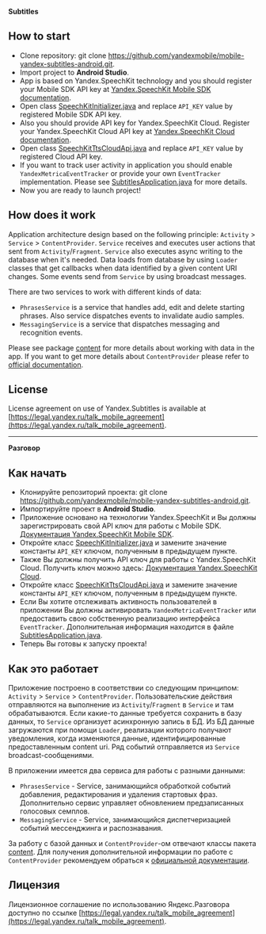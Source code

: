 **Subtitles**

How to start
------------
*  Clone repository: git clone https://github.com/yandexmobile/mobile-yandex-subtitles-android.git.
*  Import project to **Android Studio**.
*  App is based on Yandex.SpeechKit technology and you should register your Mobile SDK API key at [Yandex.SpeechKit Mobile SDK documentation](https://tech.yandex.com/speechkit/mobilesdk/).
*  Open class [SpeechKitInitializer.java](https://github.com/yandexmobile/mobile-yandex-subtitles-android/blob/master/app/src/main/java/ru/yandex/subtitles/service/speechkit/initializer/SpeechKitInitializer.java) and replace `API_KEY` value by registered Mobile SDK API key.
*  Also you should provide API key for Yandex.SpeechKit Cloud. Register your Yandex.SpeechKit Cloud API key at [Yandex.SpeechKit Cloud documentation](https://tech.yandex.ru/speechkit/cloud/).
*  Open class [SpeechKitTtsCloudApi.java](https://github.com/yandexmobile/mobile-yandex-subtitles-android/blob/master/app/src/main/java/ru/yandex/subtitles/service/cache/SpeechKitTtsCloudApi.java) and replace `API_KEY` value by registered Cloud API key.
*  If you want to track user activity in application you should enable `YandexMetricaEventTracker` or provide your own `EventTracker` implementation. Please see [SubtitlesApplication.java](https://github.com/yandexmobile/mobile-yandex-subtitles-android/blob/master/app/src/main/java/ru/yandex/subtitles/SubtitlesApplication.java) for more details.
*  Now you are ready to launch project!

How does it work
------------
Application architecture design based on the following principle: `Activity` > `Service` > `ContentProvider`. `Service` receives and executes user actions that sent from `Activity`/`Fragment`. `Service` also executes async writing to the database when it's needed. Data loads from database by using `Loader` classes that get callbacks when data identified by a given content URI changes. Some events send from `Service` by using broadcast messages.

There are two services to work with different kinds of data:
* `PhrasesService` is a service that handles add, edit and delete starting phrases. Also service dispatches events to invalidate audio samples.
* `MessagingService` is a service that dispatches messaging and recognition events.

Please see package [content](https://github.com/yandexmobile/mobile-yandex-subtitles-android/blob/master/app/src/main/java/ru/yandex/subtitles/content/) for more details about working with data in the app. If you want to get more details about `ContentProvider` please refer to [official documentation](http://developer.android.com/intl/ru/guide/topics/providers/content-provider-basics.html).

License
---------

License agreement on use of Yandex.Subtitles is available at [https://legal.yandex.ru/talk_mobile_agreement](https://legal.yandex.ru/talk_mobile_agreement).

-------------

**Разговор**

Как начать
------------
*  Клонируйте репозиторий проекта: git clone https://github.com/yandexmobile/mobile-yandex-subtitles-android.git.
*  Импортируйте проект в **Android Studio**.
*  Приложение основано на технологии Yandex.SpeechKit и Вы должны зарегистрировать свой API ключ для работы с Mobile SDK. [Документация Yandex.SpeechKit Mobile SDK](https://tech.yandex.ru/speechkit/mobilesdk/).
*  Откройте класс [SpeechKitInitializer.java](https://github.com/yandexmobile/mobile-yandex-subtitles-android/blob/master/app/src/main/java/ru/yandex/subtitles/service/speechkit/initializer/SpeechKitInitializer.java) и замените значение константы `API_KEY` ключом, полученным в предыдущем пункте.
*  Также Вы должны получить API ключ для работы с Yandex.SpeechKit Cloud. Получить ключ можно здесь: [Документация Yandex.SpeechKit Cloud](https://tech.yandex.ru/speechkit/cloud/).
*  Откройте класс [SpeechKitTtsCloudApi.java](https://github.com/yandexmobile/mobile-yandex-subtitles-android/blob/master/app/src/main/java/ru/yandex/subtitles/service/cache/SpeechKitTtsCloudApi.java) и замените значение константы `API_KEY` ключом, полученным в предыдущем пункте.
*  Если Вы хотите отслеживать активность пользователей в приложении Вы должны активировать `YandexMetricaEventTracker` или предоставить свою собственную реализацию интерфейса `EventTracker`. Дополнительная информация находится в файле [SubtitlesApplication.java](https://github.com/yandexmobile/mobile-yandex-subtitles-android/blob/master/app/src/main/java/ru/yandex/subtitles/SubtitlesApplication.java).
*  Теперь Вы готовы к запуску проекта!

Как это работает
------------
Приложение построено в соответствии со следующим принципом: `Activity` > `Service` > `ContentProvider`. Пользовательские действия отправляются на выполнение из `Activity`/`Fragment` в `Service` и там обрабатываются. Если какие-то данные требуется сохранить в базу данных, то `Service` организует асинхронную запись в БД. Из БД данные загружаются при помощи `Loader`, реализации которого получают уведомления, когда изменяются данные, идентифицированные предоставленным content uri. Ряд событий отправляется из `Service` broadcast-сообщениями.

В приложении имеется два сервиса для работы с разными данными:
* `PhrasesService` - Service, занимающийся обработкой событий добавления, редактирования и удаления стартовых фраз. Дополнительно сервис управляет обновлением предзаписанных голосовых семплов.
* `MessagingService` - Service, занимающийся диспетчеризацией событий мессенджинга и распознавания.

За работу с базой данных и `ContentProvider`-ом отвечают классы пакета [content](https://github.com/yandexmobile/mobile-yandex-subtitles-android/blob/master/app/src/main/java/ru/yandex/subtitles/content/). Для получения дополнительной информации по работе с `ContentProvider` рекомендуем обраться к [официальной документации](http://developer.android.com/intl/ru/guide/topics/providers/content-provider-basics.html).

Лицензия
---------

Лицензионное соглашение по использованию Яндекс.Разговора доступно по ссылке [https://legal.yandex.ru/talk_mobile_agreement](https://legal.yandex.ru/talk_mobile_agreement).

